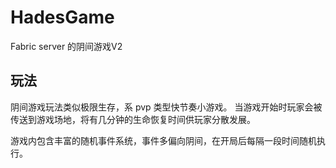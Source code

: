 # HadesGame

Fabric server 的阴间游戏V2

## 玩法

阴间游戏玩法类似极限生存，系 pvp 类型快节奏小游戏。 当游戏开始时玩家会被传送到游戏场地，将有几分钟的生命恢复时间供玩家分散发展。

游戏内包含丰富的随机事件系统，事件多偏向阴间，在开局后每隔一段时间随机执行。
 
